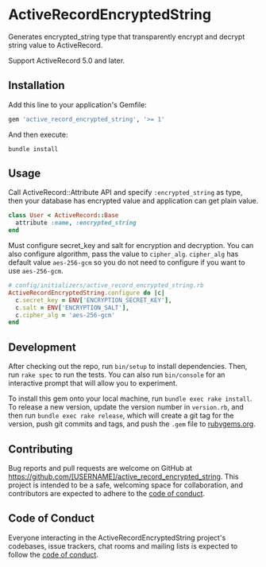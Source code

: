 # ActiveRecordEncryptedString
Generates encrypted_string type that transparently encrypt and decrypt string value to ActiveRecord.

Support ActiveRecord 5.0 and later.

## Installation

Add this line to your application's Gemfile:

```ruby
gem 'active_record_encrypted_string', '>= 1'
```

And then execute:

```shell
bundle install
```


## Usage

Call ActiveRecord::Attribute API and specify `:encrypted_string` as type, then your database has encrypted value and application can get plain value.

```ruby
class User < ActiveRecord::Base
  attribute :name, :encrypted_string
end
```

Must configure secret_key and salt for encryption and decryption. You can also configure algorithm, pass the value to `cipher_alg`. `cipher_alg` has default value `aes-256-gcm` so you do not need to configure if you want to use `aes-256-gcm`.

```ruby
# config/initializers/active_record_encrypted_string.rb
ActiveRecordEncryptedString.configure do |c|
  c.secret_key = ENV['ENCRYPTION_SECRET_KEY'],
  c.salt = ENV['ENCRYPTION_SALT'],
  c.cipher_alg = 'aes-256-gcm'
end
```

## Development

After checking out the repo, run `bin/setup` to install dependencies. Then, run `rake spec` to run the tests. You can also run `bin/console` for an interactive prompt that will allow you to experiment.

To install this gem onto your local machine, run `bundle exec rake install`. To release a new version, update the version number in `version.rb`, and then run `bundle exec rake release`, which will create a git tag for the version, push git commits and tags, and push the `.gem` file to [rubygems.org](https://rubygems.org).

## Contributing

Bug reports and pull requests are welcome on GitHub at https://github.com/[USERNAME]/active_record_encrypted_string. This project is intended to be a safe, welcoming space for collaboration, and contributors are expected to adhere to the [code of conduct](https://github.com/[USERNAME]/active_record_encrypted_string/blob/master/CODE_OF_CONDUCT.md).


## Code of Conduct

Everyone interacting in the ActiveRecordEncryptedString project's codebases, issue trackers, chat rooms and mailing lists is expected to follow the [code of conduct](https://github.com/[USERNAME]/active_record_encrypted_string/blob/master/CODE_OF_CONDUCT.md).

